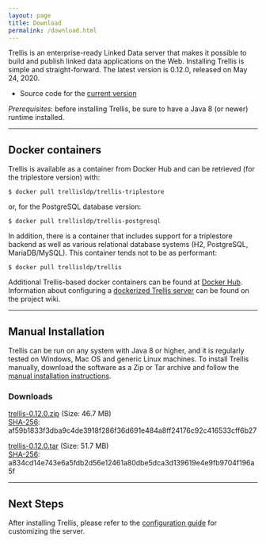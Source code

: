 ```yaml
---
layout: page
title: Download
permalink: /download.html
---
```


Trellis is an enterprise-ready Linked Data server that makes it possible to build and publish linked data applications on the Web.
Installing Trellis is simple and straight-forward. The latest version is 0.12.0, released on May 24, 2020.

  * Source code for the [current version](https://github.com/trellis-ldp/trellis/releases/latest)

_Prerequisites_: before installing Trellis, be sure to have a Java 8 (or newer) runtime installed.

---

## Docker containers

Trellis is available as a container from Docker Hub and can be retrieved (for the triplestore
version) with:

    $ docker pull trellisldp/trellis-triplestore

or, for the PostgreSQL database version:

    $ docker pull trellisldp/trellis-postgresql

In addition, there is a container that includes support for a triplestore backend as well as various relational
database systems (H2, PostgreSQL, MariaDB/MySQL). This container tends not to be as performant:

    $ docker pull trellisldp/trellis

Additional Trellis-based docker containers can be found at [Docker Hub](https://hub.docker.com/u/trellisldp).
Information about configuring a [dockerized Trellis
server](https://github.com/trellis-ldp/trellis/wiki/Dockerized-Trellis) can be found on the project wiki.

---

## Manual Installation

Trellis can be run on any system with Java 8 or higher, and it is regularly
tested on Windows, Mac OS and generic Linux machines. To install Trellis
manually, download the software as a Zip or Tar archive and follow the
[manual installation instructions](https://github.com/trellis-ldp/trellis/wiki/Manual-Installation).

### Downloads

[trellis-0.12.0.zip](https://www.trellisldp.org/downloads/trellis/trellis-0.12.0.zip)
(Size: 46.7 MB)  
[SHA-256](https://www.trellisldp.org/downloads/trellis/trellis-0.12.0.zip.sha256): af59b1833f3dba9c4de3918f286f36d691e484a8ff24176c92c416533cff6b27

[trellis-0.12.0.tar](https://www.trellisldp.org/downloads/trellis/trellis-0.12.0.tar)
(Size: 51.7 MB)  
[SHA-256](https://www.trellisldp.org/downloads/trellis/trellis-0.12.0.tar.sha256): a834cd14e743e6a5fdb2d56e12461a80dbe5dca3d139619e4e9fb9704f196a5f

---

## Next Steps

After installing Trellis, please refer to the [configuration guide](https://github.com/trellis-ldp/trellis/wiki/App-Configuration-Guide)
for customizing the server.

